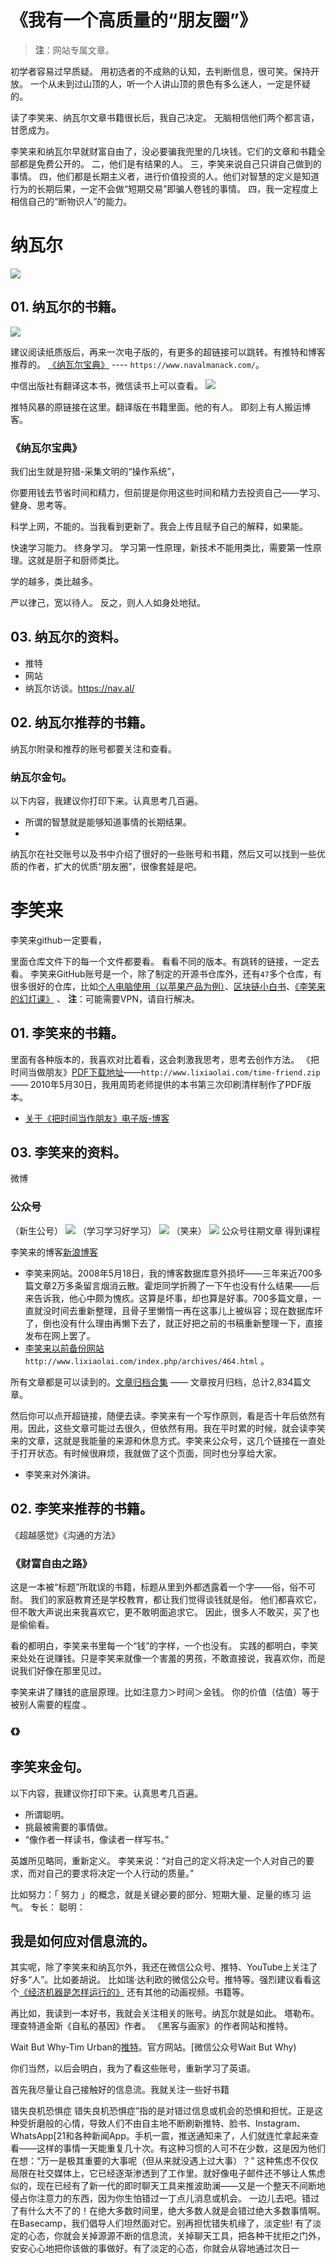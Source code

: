 # 《我有一个高质量的“朋友圈”》
> **注**：网站专属文章。

初学者容易过早质疑。
用初选者的不成熟的认知，去判断信息，很可笑。保持开放。
一个从未到过山顶的人，听一个人讲山顶的景色有多么迷人，一定是怀疑的。

读了李笑来、纳瓦尔文章书籍很长后，我自己决定。
无脑相信他们两个都言语，甘愿成为。

李笑来和纳瓦尔早就财富自由了，没必要骗我兜里的几块钱。它们的文章和书籍全部都是免费公开的。
二，他们是有结果的人。
三，李笑来说自己只讲自己做到的事情。
四，他们都是长期主义者，进行价值投资的人。他们对智慧的定义是知道行为的长期后果，一定不会做“短期交易”即骗人卷钱的事情。
四，我一定程度上相信自己的“断物识人”的能力。


# 纳瓦尔
![](images/005_Image_1.jpg)
## 01. 纳瓦尔的书籍。
![](images/004_Image_1.png)

建议阅读纸质版后，再来一次电子版的，有更多的超链接可以跳转。有推特和博客推荐的。
[《纳瓦尔宝典》](https://www.navalmanack.com/) ---- `https://www.navalmanack.com/`。

中信出版社有翻译这本书，微信读书上可以查看。
![](images/006_Image_1.png)

推特风暴的原链接在这里。翻译版在书籍里面。他的有人。
即刻上有人搬运博客。


### 《纳瓦尔宝典》
我们出生就是狩猎-采集文明的“操作系统”，

你要用钱去节省时间和精力，但前提是你用这些时间和精力去投资自己——学习、健身、思考等。

科学上网，不能的。当我看到更新了。我会上传且赋予自己的解释，如果能。

快速学习能力。
终身学习。
学习第一性原理，新技术不能用类比，需要第一性原理。这就是厨子和厨师类比。

学的越多，类比越多。
 
严以律己，宽以待人。
反之，则人人如身处地狱。

## 03.  纳瓦尔的资料。
* 推特
* 网站
* 纳瓦尔访谈。https://nav.al/
## 02. 纳瓦尔推荐的书籍。
纳瓦尔附录和推荐的账号都要关注和查看。


### 纳瓦尔金句。
以下内容，我建议你打印下来。认真思考几百遍。
* 所谓的智慧就是能够知道事情的长期结果。
* 

纳瓦尔在社交账号以及书中介绍了很好的一些账号和书籍，然后又可以找到一些优质的作者，扩大的优质“朋友圈”，很像套娃是吧。

#  李笑来
李笑来github一定要看，

里面仓库文件下的每一个文件都要看。
看看不同的版本。有跳转的链接，一定去看。
李笑来GitHub账号是一个，除了制定的开源书仓库外，还有`47`多个仓库，有很多很好的仓库，比如[个人电脑使用（以苹果产品为例）](https://github.com/xiaolai/apple-computer-literacy)、[区块链小白书](https://github.com/xiaolai/blockchainlittlebook.com)、[《李笑来的幻灯课》](https://github.com/xiaolai/slidology-from-xiaolai)
、
**注**：可能需要VPN，请自行解决。
## 01. 李笑来的书籍。
里面有各种版本的，我喜欢对比着看，这会刺激我思考，思考去创作方法。
《把时间当做朋友》[PDF下载地址](http://www.lixiaolai.com/time-friend.zip)——`http://www.lixiaolai.com/time-friend.zip` —— 2010年5月30日，我用周筠老师提供的本书第三次印刷清样制作了PDF版本。

* [关于《把时间当作朋友》电子版-博客](http://www.lixiaolai.com/index.php/archives/9456.html)


## 03.  李笑来的资料。
微博
### 公众号
（新生公号）
![](images/003_Image_1.jpg)
（学习学习好学习）
![](images/002_Image_1.jpg)
（笑来）
![](images/001_Image_1.jpg)
公众号往期文章
得到课程

李笑来的博客[新浪博客](http://blog.sina.com.cn/s/articlelist_1576218000_0_1.html)


* 李笑来网站。2008年5月18日，我的博客数据库意外损坏——三年来近700多篇文章2万多条留言烟消云散。霍炬同学折腾了一下午也没有什么结果——后来告诉我，他心中颇为愧疚。这算是坏事，却也算是好事。700多篇文章，一直就没时间去重新整理，且骨子里懒惰一再在这事儿上被纵容；现在数据库坏了，倒也没有什么理由再懒下去了，就正好把之前的书稿重新整理一下，直接发布在网上罢了。
* [李笑来以前备份网站](http://www.lixiaolai.com/index.php/archives/464.html)`http://www.lixiaolai.com/index.php/archives/464.html` 。

所有文章都是可以读到的。[文章归档合集](http://www.lixiaolai.com/index.php/archives) —— 文章按月归档，总计2,834篇文章。

然后你可以点开超链接，随便去读。李笑来有一个写作原则，看是否十年后依然有用。因此，这些文章可能过去很久，但依然有用。我在平时累的时候，就会读李笑来的文章，这就是我能量的来源和休息方式。李笑来公众号，这几个链接在一直处于打开状态。有时候很麻烦，我就做了这个页面，同时也分享给大家。

* 李笑来对外演讲。
## 02. 李笑来推荐的书籍。
《超越感觉》《沟通的方法》



### 《财富自由之路》
这是一本被“标题”所耽误的书籍，标题从里到外都透露着一个字——俗，俗不可耐。
我们的家庭教育还是学校教育，都让我们觉得谈钱就是俗。
他们都喜欢它，但不敢大声说出来我喜欢它，更不敢明面追求它。
因此，很多人不敢买，买了也是偷偷看。

看的都明白，李笑来书里每一个“钱”的字样，一个也没有。
实践的都明白，李笑来处处在说赚钱。只是李笑来就像一个害羞的男孩，不敢直接说，我喜欢你，而是说我们好像在那里见过。

李笑来讲了赚钱的底层原理。比如注意力＞时间＞金钱。
你的价值（估值）等于被别人需要的程度.。

### 《》


## 李笑来金句。
以下内容，我建议你打印下来。认真思考几百遍。
* 所谓聪明。
* 挑最被需要的事情做。
* “像作者一样读书，像读者一样写书。”






英雄所见略同，重新定义。
李笑来说：“对自己的定义将决定一个人对自己的要求，而对自己的要求将决定一个人行动的质量。”

比如努力：「 努力 」的概念，就是关键必要的部分、短期大量、足量的练习
运气。
专长：
聪明：


## 我是如何应对信息流的。
其实呢，除了李笑来和纳瓦尔外，我还在微信公众号、推特、YouTube上关注了好多“人”。比如姜胡说。
比如瑞·达利欧的微信公众号。推特等。强烈建议看看这个[《经济机器是怎样运行的》](http://mp.weixin.qq.com/mp/video?__biz=MzI1MzM3ODczNg==&mid=100000631&sn=cce409474cb39213f51b72a7655dfe93&vid=wxv_1319210002330124288&idx=1&vidsn=8802753c3e29b09f5bc71be7a1ca1691&fromid=1&scene=18&xtrack=1&sessionid=1697806816&subscene=126&ascene=7&realreporttime=1697806910703&clicktime=1697806909&enterid=1697806909&forceh5=1)  还有其他的动画视频。书籍等。

再比如，我读到一本好书，我就会关注相关的账号。纳瓦尔就是如此。
塔勒布。
理查特道金斯《自私的基因》作者。
《黑客与画家》的作者网站和推特。

Wait But Why-Tim Urban的[推特](https://twitter.com/waitbutwhy?t=RsI1dgs5bXaqIQFuxgGOoA&s=09)。官方网站。[微信公众号Wait But Why)

你们当然，以后会明白，我为了看这些账号，重新学习了英语。

首先我尽量让自己接触好的信息流。我就关注一些好书籍

错失良机恐惧症
错失良机恐惧症”指的是对错过信息或机会的恐惧和担忧。正是这种受折磨般的心情，导致人们不由自主地不断刷新推特、脸书、Instagram、WhatsApp[21和各种新闻App。手机一震，推送通知来了，人们就连忙拿起来查看——这样的事情一天能重复几十次。有这种习惯的人可不在少数，这是因为他们在想：“万一是极其重要的大事呢（但从来就没遇上过大事）？”
这种焦虑不仅仅局限在社交媒体上，它已经逐渐渗透到了工作里。就好像电子邮件还不够让人焦虑似的，现在已经有了新一代的即时聊天工具来推波助澜——又是一个整天不间断地侵占你注意力的东西，因为你生怕错过一丁点儿消息或机会。
一边儿去吧。错过了有什么大不了的！在绝大多数时间里，绝大多数人就是会错过绝大多数事情啊。在Basecamp，我们倡导人们坦然面对它。别再担忧错失机缘了，淡定些!
有了淡定的心态，你就会关掉源源不断的信息流，关掉聊天工具，把各种干扰拒之门外，安安心心地把你该做的事做好。有了淡定的心态，你就会从容地通过次日一
